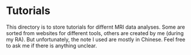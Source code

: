 # Tutorials

This directory is to store tutorials for differnt MRI data analyses. 
Some are sorted from websites for different tools, others are created by me (during my RA). 
But unfortunately, the note I used are mostly in Chinese. Feel free to ask me if there is anything unclear. 
 
